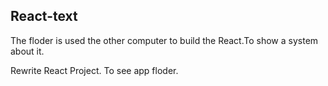 ## React-text
The floder is used the other computer to build the React.To show a system about it.

Rewrite React Project.
To see app floder.
